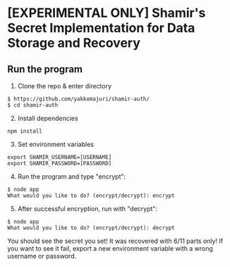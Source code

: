 # [EXPERIMENTAL ONLY] Shamir's Secret Implementation for Data Storage and Recovery 

## Run the program

1. Clone the repo & enter directory

```
$ https://github.com/yakkomajuri/shamir-auth/
$ cd shamir-auth

```

2. Install dependencies

`npm install`

3. Set environment variables

```
export SHAMIR_USERNAME=[USERNAME]
export SHAMIR_PASSWORD=[PASSWORD]
```

4. Run the program and type "encrypt":

```
$ node app
What would you like to do? (encrypt/decrypt): encrypt
```

5. After successful encryption, run with "decrypt":

```
$ node app
What would you like to do? (encrypt/decrypt): decrypt
```

You should see the secret you set! It was recovered with 6/11 parts only! If you want to see it fail, 
export a new environment variable with a wrong username or password.
